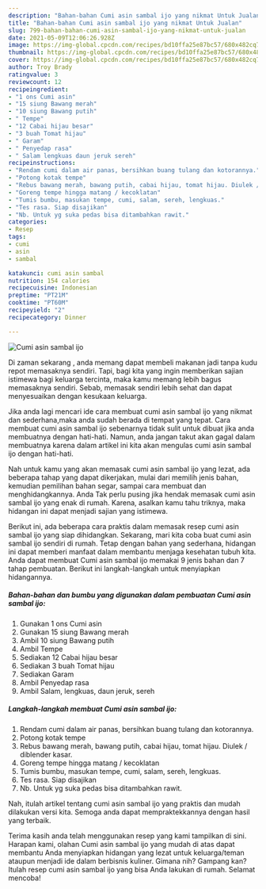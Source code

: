 ```yaml
---
description: "Bahan-bahan Cumi asin sambal ijo yang nikmat Untuk Jualan"
title: "Bahan-bahan Cumi asin sambal ijo yang nikmat Untuk Jualan"
slug: 799-bahan-bahan-cumi-asin-sambal-ijo-yang-nikmat-untuk-jualan
date: 2021-05-09T12:06:26.928Z
image: https://img-global.cpcdn.com/recipes/bd10ffa25e87bc57/680x482cq70/cumi-asin-sambal-ijo-foto-resep-utama.jpg
thumbnail: https://img-global.cpcdn.com/recipes/bd10ffa25e87bc57/680x482cq70/cumi-asin-sambal-ijo-foto-resep-utama.jpg
cover: https://img-global.cpcdn.com/recipes/bd10ffa25e87bc57/680x482cq70/cumi-asin-sambal-ijo-foto-resep-utama.jpg
author: Troy Brady
ratingvalue: 3
reviewcount: 12
recipeingredient:
- "1 ons Cumi asin"
- "15 siung Bawang merah"
- "10 siung Bawang putih"
- " Tempe"
- "12 Cabai hijau besar"
- "3 buah Tomat hijau"
- " Garam"
- " Penyedap rasa"
- " Salam lengkuas daun jeruk sereh"
recipeinstructions:
- "Rendam cumi dalam air panas, bersihkan buang tulang dan kotorannya."
- "Potong kotak tempe"
- "Rebus bawang merah, bawang putih, cabai hijau, tomat hijau. Diulek / diblender kasar."
- "Goreng tempe hingga matang / kecoklatan"
- "Tumis bumbu, masukan tempe, cumi, salam, sereh, lengkuas."
- "Tes rasa. Siap disajikan"
- "Nb. Untuk yg suka pedas bisa ditambahkan rawit."
categories:
- Resep
tags:
- cumi
- asin
- sambal

katakunci: cumi asin sambal 
nutrition: 154 calories
recipecuisine: Indonesian
preptime: "PT21M"
cooktime: "PT60M"
recipeyield: "2"
recipecategory: Dinner

---
```



![Cumi asin sambal ijo](https://img-global.cpcdn.com/recipes/bd10ffa25e87bc57/680x482cq70/cumi-asin-sambal-ijo-foto-resep-utama.jpg)

Di zaman  sekarang , anda memang dapat membeli makanan jadi tanpa kudu repot memasaknya sendiri. Tapi, bagi kita yang ingin memberikan sajian istimewa bagi keluarga tercinta, maka kamu memang lebih bagus memasaknya sendiri. Sebab, memasak sendiri lebih sehat dan dapat menyesuaikan dengan kesukaan keluarga.

Jika anda lagi mencari ide cara membuat cumi asin sambal ijo yang nikmat dan sederhana,maka anda sudah berada di tempat yang tepat. Cara membuat cumi asin sambal ijo  sebenarnya tidak sulit untuk dibuat jika anda membuatnya dengan hati-hati. Namun, anda jangan takut akan gagal dalam membuatnya 
karena dalam artikel ini kita akan mengulas cumi asin sambal ijo dengan hati-hati.  



Nah untuk kamu yang akan memasak cumi asin sambal ijo yang lezat, ada beberapa tahap yang dapat dikerjakan, mulai dari memilih jenis bahan, kemudian pemilihan bahan segar, sampai cara membuat dan menghidangkannya. Anda Tak perlu pusing jika hendak memasak cumi asin sambal ijo yang enak di rumah. Karena, asalkan kamu  tahu triknya, maka hidangan ini dapat menjadi sajian yang istimewa.

Berikut ini, ada beberapa cara praktis  dalam memasak resep cumi asin sambal ijo yang siap dihidangkan. Sekarang, mari kita coba buat cumi asin sambal ijo sendiri di rumah. Tetap dengan bahan yang sederhana, hidangan ini dapat memberi manfaat dalam membantu menjaga kesehatan tubuh kita. Anda dapat membuat Cumi asin sambal ijo memakai 9 jenis bahan dan 7 tahap pembuatan. Berikut ini langkah-langkah untuk menyiapkan hidangannya.

<!--inarticleads1-->

##### Bahan-bahan dan bumbu yang digunakan dalam pembuatan Cumi asin sambal ijo:

1. Gunakan 1 ons Cumi asin
1. Gunakan 15 siung Bawang merah
1. Ambil 10 siung Bawang putih
1. Ambil  Tempe
1. Sediakan 12 Cabai hijau besar
1. Sediakan 3 buah Tomat hijau
1. Sediakan  Garam
1. Ambil  Penyedap rasa
1. Ambil  Salam, lengkuas, daun jeruk, sereh




<!--inarticleads2-->

##### Langkah-langkah membuat Cumi asin sambal ijo:

1. Rendam cumi dalam air panas, bersihkan buang tulang dan kotorannya.
1. Potong kotak tempe
1. Rebus bawang merah, bawang putih, cabai hijau, tomat hijau. Diulek / diblender kasar.
1. Goreng tempe hingga matang / kecoklatan
1. Tumis bumbu, masukan tempe, cumi, salam, sereh, lengkuas.
1. Tes rasa. Siap disajikan
1. Nb. Untuk yg suka pedas bisa ditambahkan rawit.




Nah, itulah artikel tentang  cumi asin sambal ijo  yang praktis dan mudah dilakukan versi kita. Semoga anda dapat mempraktekkannya dengan hasil yang terbaik. 

Terima kasih anda telah menggunakan resep yang kami tampilkan di sini. Harapan kami, olahan  Cumi asin sambal ijo yang mudah di atas dapat membantu Anda menyiapkan hidangan yang lezat untuk keluarga/teman ataupun menjadi ide dalam berbisnis kuliner. Gimana nih? Gampang kan? Itulah resep cumi asin sambal ijo yang bisa Anda lakukan di rumah. Selamat mencoba!

